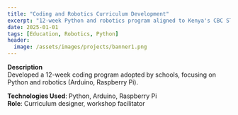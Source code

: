 ```yaml
---
title: "Coding and Robotics Curriculum Development"
excerpt: "12-week Python and robotics program aligned to Kenya's CBC STEM goals."
date: 2025-01-01
tags: [Education, Robotics, Python]
header:
  image: /assets/images/projects/banner1.png
---
```


**Description**  
Developed a 12-week coding program adopted by schools, focusing on Python and robotics (Arduino, Raspberry Pi).

**Technologies Used**: Python, Arduino, Raspberry Pi  
**Role**: Curriculum designer, workshop facilitator  

